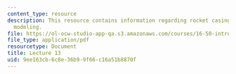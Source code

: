 ```yaml
---
content_type: resource
description: This resource contains information regarding rocket casing design; structural
  modeling.
file: https://ol-ocw-studio-app-qa.s3.amazonaws.com/courses/16-50-introduction-to-propulsion-systems-spring-2012/9ee163cb6c8e36b99f66c16a51b8870f_MIT16_50S12_lec13.pdf
file_type: application/pdf
resourcetype: Document
title: Lecture 13
uid: 9ee163cb-6c8e-36b9-9f66-c16a51b8870f
---
```

